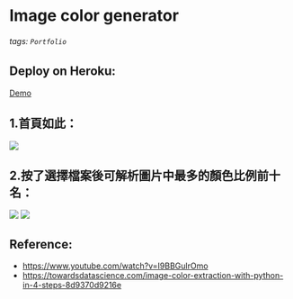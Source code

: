 # Image color generator
###### tags: `Portfolio`
## Deploy on Heroku:
[Demo](https://hidden-fjord-73260.herokuapp.com/)

## 1.首頁如此：
![](https://i.imgur.com/QcU9PKd.png)
## 2.按了選擇檔案後可解析圖片中最多的顏色比例前十名：
![](https://i.imgur.com/iBrZGlU.png)
![](https://i.imgur.com/rGx9NxJ.png)


## Reference:
* https://www.youtube.com/watch?v=I9BBGulrOmo
* https://towardsdatascience.com/image-color-extraction-with-python-in-4-steps-8d9370d9216e